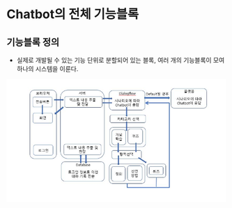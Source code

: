 # Chatbot의 전체 기능블록
## 기능블록 정의
* 실제로 개발될 수 있는 기능  단위로 분할되어 있는 블록, 여러 개의 기능블록이 모여 하나의 시스템을 이룬다.
<img src=https://github.com/kojihun/Chatbot/blob/master/1.%20Dialogflow/%EA%B8%B0%EB%8A%A5%EB%B8%94%EB%A1%9D2.JPG>
